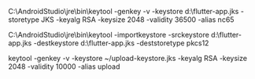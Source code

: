 C:\AndroidStudio\jre\bin\keytool -genkey -v -keystore d:\flutter-app.jks -storetype JKS -keyalg RSA -keysize 2048 -validity 36500 -alias nc65

C:\AndroidStudio\jre\bin\keytool -importkeystore -srckeystore d:\flutter-app.jks -destkeystore d:\flutter-app.jks -deststoretype pkcs12


  keytool -genkey -v -keystore ~/upload-keystore.jks -keyalg RSA -keysize 2048 -validity 10000 -alias upload
